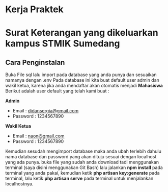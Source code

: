 # Kerja Praktek
# Surat Keterangan yang dikeluarkan kampus STMIK Sumedang
## Cara Penginstalan
Buka File sql lalu import pada database yang anda punya dan sesuaikan namanya dengan .env
Pada database ini kita buat default user admin dan wakil ketua, karena jika anda mendaftar akan otomatis menjadi **Mahasiswa**
Berikut adalah user default yang telah kami buat :

**Admin**
- Email : didansergia@gmail.com
- Password : 1234567890

**Wakil Ketua**
- Email : naon@gmail.com
- Password : 1234567890

Kemudian sesudah mengimport database maka anda ubah terlebih dahulu nama database dan password yang akan dituju sesuai dengan localhost yang ada punya.
buka file yang sudah anda download tadi menggunakan terminal (saya disini menggunakan Git Bash)
lalu jalankan **npm install** pada terminal yang anda pakai, 
kemudian ketik **php artisan key:generate** pada terminal,
lalu ketik **php artisan serve** pada terminal untuk menjalankan localhostnya.
